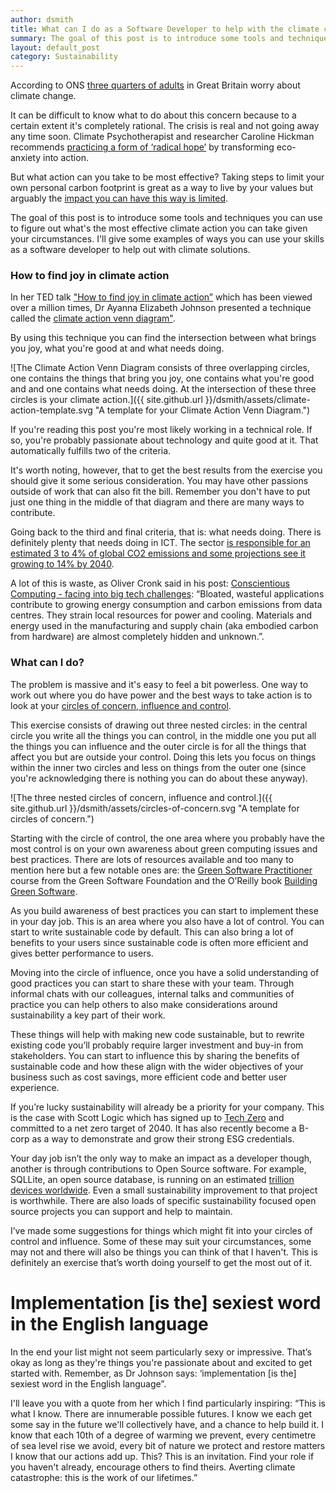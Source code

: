 ```yaml
---
author: dsmith
title: What can I do as a Software Developer to help with the climate crisis?
summary: The goal of this post is to introduce some tools and techniques you can use to figure out what's the most effective climate action you can take given your circumstances. I'll give some examples of ways you can use your skills as a software developer to help out with climate solutions.
layout: default_post
category: Sustainability
---
```


According to ONS [three quarters of adults](https://www.ons.gov.uk/peoplepopulationandcommunity/wellbeing/articles/threequartersofadultsingreatbritainworryaboutclimatechange/2021-11-05) in Great Britain worry about climate change.

It can be difficult to know what to do about this concern because to a certain extent it's completely rational. The crisis is real and not going away any time soon. Climate Psychotherapist and researcher Caroline Hickman recommends [practicing a form of ‘radical hope’](https://www.greenpeace.org.uk/news/eco-anxiety-how-to-find-radical-hope-in-a-climate-crisis/) by transforming eco-anxiety into action.

But what action can you take to be most effective? Taking steps to limit your own personal carbon footprint is great as a way to live by your values but arguably the [impact you can have this way is limited](https://gimletmedia.com/shows/howtosaveaplanet/xjh53gn).

The goal of this post is to introduce some tools and techniques you can use to figure out what's the most effective climate action you can take given your circumstances. I'll give some examples of ways you can use your skills as a software developer to help out with climate solutions.

### How to find joy in climate action

In her TED talk ["How to find joy in climate action”](https://www.ted.com/talks/ayana_elizabeth_johnson_how_to_find_joy_in_climate_action) which has been viewed over a million times, Dr Ayanna Elizabeth Johnson presented a technique called the [climate action venn diagram"](https://www.ayanaelizabeth.com/climatevenn).

By using this technique you can find the intersection between what brings you joy, what you're good at and what needs doing.

![The Climate Action Venn Diagram consists of three overlapping circles, one contains the things that bring you joy, one contains what you're good and and one contains what needs doing. At the intersection of these three circles is your climate action.]({{ site.github.url }}/dsmith/assets/climate-action-template.svg "A template for your Climate Action Venn Diagram.")

If you're reading this post you're most likely working in a technical role. If so, you're probably passionate about technology and quite good at it. That automatically fulfills two of the criteria.

It's worth noting, however, that to get the best results from the exercise you should give it some serious consideration. You may have other passions outside of work that can also fit the bill. Remember you don't have to put just one thing in the middle of that diagram and there are many ways to contribute.

Going back to the third and final criteria, that is: what needs doing. There is definitely plenty that needs doing in ICT. The sector [is responsible for an estimated 3 to 4% of global CO2 emissions and some projections see it growing to 14% by 2040](https://www.bcg.com/press/24june2021-telco-sector-game-changer-sustainability-shrinking-carbon-footprints).

A lot of this is waste, as Oliver Cronk said in his post: [Conscientious Computing - facing into big tech challenges](https://blog.scottlogic.com/2023/10/26/conscientious-computing-facing-into-big-tech-challenges.html): “Bloated, wasteful applications contribute to growing energy consumption and carbon emissions from data centres. They strain local resources for power and cooling. Materials and energy used in the manufacturing and supply chain (aka embodied carbon from hardware) are almost completely hidden and unknown.”.

### What can I do?

The problem is massive and it's easy to feel a bit powerless. One way to work out where you do have power and the best ways to take action is to look at your [circles of concern, influence and control](https://positivepsychology.com/circles-of-influence/#understanding-the-theory-a-model-and-diagram).

This exercise consists of drawing out three nested circles: in the central circle you write all the things you can control, in the middle one you put all the things you can influence and the outer circle is for all the things that affect you but are outside your control. Doing this lets you focus on things within the inner two circles and less on things from the outer one (since you're acknowledging there is nothing you can do about these anyway).

![The three nested circles of concern, influence and control.]({{ site.github.url }}/dsmith/assets/circles-of-concern.svg "A template for circles of concern.")

Starting with the circle of control, the one area where you probably have the most control is on your own awareness about green computing issues and best practices. There are lots of resources available and too many to mention here but a few notable ones are: the [Green Software Practitioner](https://learn.greensoftware.foundation/) course from the Green Software Foundation and the O’Reilly book [Building Green Software](https://www.oreilly.com/library/view/building-green-software/9781098150617/).

As you build awareness of best practices you can start to implement these in your day job. This is an area where you also have a lot of control. You can start to write sustainable code by default. This can also bring a lot of benefits to your users since sustainable code is often more efficient and gives better performance to users.

Moving into the circle of influence, once you have a solid understanding of good practices you can start to share these with your team. Through informal chats with our colleagues, internal talks and communities of practice you can help others to also make considerations around sustainability a key part of their work.

These things will help with making new code sustainable, but to rewrite existing code you’ll probably require larger investment and buy-in from stakeholders. You can start to influence this by sharing the benefits of sustainable code and how these align with the wider objectives of your business such as cost savings, more efficient code and better user experience.

If you’re lucky sustainability will already be a priority for your company. This is the case with Scott Logic which has signed up to [Tech Zero](https://techzero.technation.io/signatories?search=Scott+logic\&category=\&netZeroBy=) and committed to a net zero target of 2040. It has also recently become a B-corp as a way to demonstrate and grow their strong ESG credentials.

Your day job isn’t the only way to make an impact as a developer though, another is through contributions to Open Source software. For example, SQLLite, an open source database, is running on an estimated [trillion devices worldwide](https://www.sqlite.org/mostdeployed.html). Even a small sustainability improvement to that project is worthwhile. There are also loads of specific sustainability focused open source projects you can support and help to maintain.

I’ve made some suggestions for things which might fit into your circles of control and influence. Some of these may suit your circumstances, some may not and there will also be things you can think of that I haven't. This is definitely an exercise that’s worth doing yourself to get the most out of it.

# Implementation [is the] sexiest word in the English language

In the end your list might not seem particularly sexy or impressive. That’s okay as long as they're things you're passionate about and excited to get started with. Remember, as Dr Johnson says: ‘implementation \[is the] sexiest word in the English language”.

I'll leave you with a quote from her which I find particularly inspiring: “This is what I know. There are innumerable possible futures. I know we each get some say in the future we'll collectively have, and a chance to help build it. I know that each 10th of a degree of warming we prevent, every centimetre of sea level rise we avoid, every bit of nature we protect and restore matters I know that our actions add up. This? This is an invitation. Find your role if you haven't already, encourage others to find theirs. Averting climate catastrophe: this is the work of our lifetimes.”
